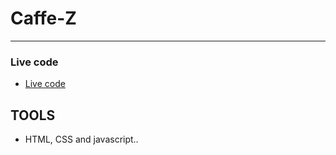 # Caffe-Z
---

### Live code
- [Live code ](https://issa097.github.io/Caffe-Z/)

## TOOLS 
- HTML, CSS and javascript..